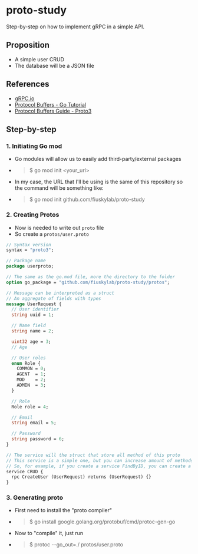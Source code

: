 # proto-study
Step-by-step on how to implement gRPC in a simple API.

## Proposition
- A simple user CRUD
- The database will be a JSON file

## References
- [gRPC.io](https://grpc.io/docs/languages/go/)
- [Protocol Buffers - Go Tutorial](https://developers.google.com/protocol-buffers/docs/gotutorial)
- [Protocol Buffers Guide - Proto3](https://developers.google.com/protocol-buffers/docs/proto3)

## Step-by-step

### 1. Initiating Go mod
- Go modules will allow us to easily add third-party/external packages
- > $ go mod init <your_url>
- In my case, the URL that I'll be using is the same of this repository so the command will be something like:
- > $ go mod init github.com/fiuskylab/proto-study

### 2. Creating Protos
- Now is needed to write out `proto` file
- So create a `protos/user.proto`
```proto
// Syntax version
syntax = "proto3";

// Package name
package userproto;

// The same as the go.mod file, more the directory to the folder
option go_package = "github.com/fiuskylab/proto-study/protos";

// Message can be interpreted as a struct
// An aggregate of fields with types
message UserRequest {
  // User identifier
  string uuid = 1;

  // Name field
  string name = 2;

  uint32 age = 3;
  // Age

  // User roles
  enum Role {
    COMMON = 0;
    AGENT  = 1;
    MOD    = 2;
    ADMIN  = 3;
  }

  // Role
  Role role = 4;

  // Email
  string email = 5;

  // Password
  string password = 6;
}

// The service will the struct that store all method of this proto
// This service is a simple one, but you can increase amount of methods and messages
// So, for example, if you create a service FindByID, you can create a message UserRequestID that will only have the field 'string uuid = 0;'
service CRUD {
  rpc CreateUser (UserRequest) returns (UserRequest) {}
}
```

### 3. Generating proto
- First need to install the "proto compiler"
- > $ go install google.golang.org/protobuf/cmd/protoc-gen-go
- Now to "compile" it, just run
- > $ protoc --go_out=./ protos/user.proto
